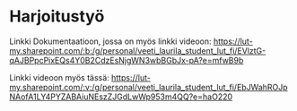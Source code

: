 # Harjoitustyö

Linkki Dokumentaatioon, jossa on myös linkki videoon:
https://lut-my.sharepoint.com/:b:/g/personal/veeti_laurila_student_lut_fi/EVlztG-qAJBPpcPixEQs4Y0B2CdzEsNjgWN3wbBGbJx-pA?e=mfwB9b

Linkki videoon myös tässä:
https://lut-my.sharepoint.com/:v:/g/personal/veeti_laurila_student_lut_fi/EbJWahROJpNAofA1LY4PYZABAiuNEszZJGdLwWp953m4QQ?e=haO220 
